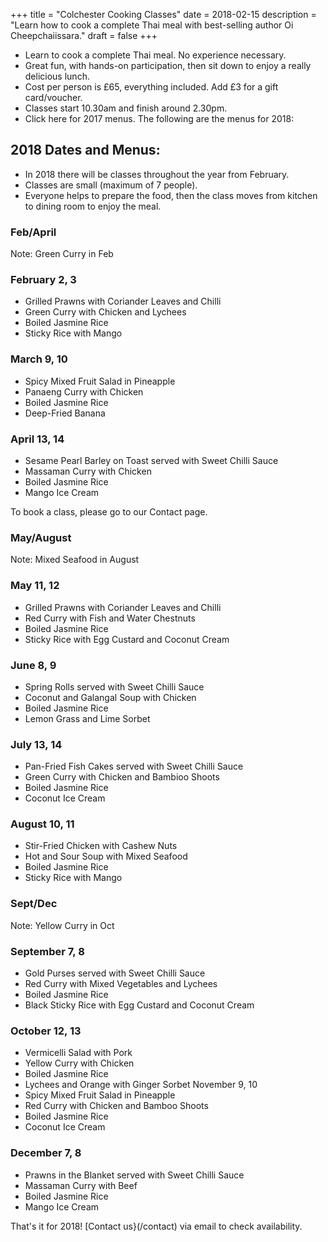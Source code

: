 +++
title = "Colchester Cooking Classes"
date = 2018-02-15
description = "Learn how to cook a complete Thai meal with best-selling author Oi Cheepchaiissara."
draft = false
+++

- Learn to cook a complete Thai meal. No experience necessary.
- Great fun, with hands-on participation, then sit down to enjoy a really delicious lunch.
- Cost per person is £65, everything included. Add £3 for a gift card/voucher.
- Classes start 10.30am and finish around 2.30pm.
- Click here for 2017 menus. The following are the menus for 2018:

## 2018 Dates and Menus:
- In 2018 there will be classes throughout the year from February.
- Classes are small (maximum of 7 people).
- Everyone helps to prepare the food, then the class moves from kitchen to dining room to enjoy the meal.

### Feb/April
Note: Green Curry in Feb

### February 2, 3
* Grilled Prawns with Coriander Leaves and Chilli
* Green Curry with Chicken and Lychees
* Boiled Jasmine Rice
* Sticky Rice with Mango

### March 9, 10
* Spicy Mixed Fruit Salad in Pineapple
* Panaeng Curry with Chicken
* Boiled Jasmine Rice
* Deep-Fried Banana

### April 13, 14
* Sesame Pearl Barley on Toast served with Sweet Chilli Sauce
* Massaman Curry with Chicken
* Boiled Jasmine Rice
* Mango Ice Cream

To book a class, please go to our Contact page.

### May/August
Note: Mixed Seafood in August

### May 11, 12
* Grilled Prawns with Coriander Leaves and Chilli
* Red Curry with Fish and Water Chestnuts
* Boiled Jasmine Rice
* Sticky Rice with Egg Custard and Coconut Cream

### June 8, 9
* Spring Rolls served with Sweet Chilli Sauce
* Coconut and Galangal Soup with Chicken
* Boiled Jasmine Rice
* Lemon Grass and Lime Sorbet

### July 13, 14
* Pan-Fried Fish Cakes served with Sweet Chilli Sauce
* Green Curry with Chicken and Bambioo Shoots
* Boiled Jasmine Rice
* Coconut Ice Cream

### August 10, 11
* Stir-Fried Chicken with Cashew Nuts
* Hot and Sour Soup with Mixed Seafood
* Boiled Jasmine Rice
* Sticky Rice with Mango

### Sept/Dec
Note: Yellow Curry in Oct

### September 7, 8
* Gold Purses served with Sweet Chilli Sauce
* Red Curry with Mixed Vegetables and Lychees
* Boiled Jasmine Rice
* Black Sticky Rice with Egg Custard and Coconut Cream

### October 12, 13
* Vermicelli Salad with Pork
* Yellow Curry with Chicken
* Boiled Jasmine Rice
* Lychees and Orange with Ginger Sorbet
November 9, 10
* Spicy Mixed Fruit Salad in Pineapple
* Red Curry with Chicken and Bamboo Shoots
* Boiled Jasmine Rice
* Coconut Ice Cream

### December 7, 8
* Prawns in the Blanket served with Sweet Chilli Sauce
* Massaman Curry with Beef
* Boiled Jasmine Rice
* Mango Ice Cream

That's it for 2018! [Contact us}(/contact) via email to check availability.
